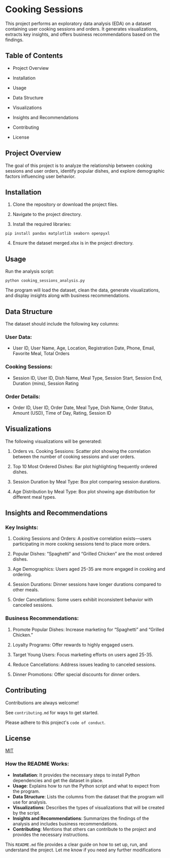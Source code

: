 
# Cooking Sessions

This project performs an exploratory data analysis (EDA) on a dataset containing user cooking sessions and orders. It generates visualizations, extracts key insights, and offers business recommendations based on the findings.



## Table of Contents

- Project Overview

- Installation

- Usage

- Data Structure

- Visualizations

- Insights and Recommendations

- Contributing

- License
## Project Overview

The goal of this project is to analyze the relationship between cooking sessions and user orders, identify popular dishes, and explore demographic factors influencing user behavior.

## Installation

1. Clone the repository or download the project files.

2. Navigate to the project directory.

3. Install the required libraries:

`pip install pandas matplotlib seaborn openpyxl`


4. Ensure the dataset merged.xlsx is in the project directory.



## Usage
Run the analysis script:
 
`python cooking_sessions_analysis.py`

The program will load the dataset, clean the data, generate visualizations, and display insights along with business recommendations.
## Data Structure
The dataset should include the following key columns:

### User Data:

- User ID, User Name, Age, Location, Registration Date, Phone, Email, Favorite Meal, Total Orders

### Cooking Sessions:

- Session ID, User ID, Dish Name, Meal Type, Session Start, Session End, Duration (mins), Session Rating

### Order Details:

- Order ID, User ID, Order Date, Meal Type, Dish Name, Order Status, Amount (USD), Time of Day, Rating, Session ID

## Visualizations

The following visualizations will be generated:

1. Orders vs. Cooking Sessions: Scatter plot showing the correlation between the number of cooking sessions and user orders.

2. Top 10 Most Ordered Dishes: Bar plot highlighting frequently ordered dishes.

3. Session Duration by Meal Type: Box plot comparing session durations.

4. Age Distribution by Meal Type: Box plot showing age distribution for different meal types.

## Insights and Recommendations

### Key Insights:

1. Cooking Sessions and Orders: A positive correlation exists—users participating in more cooking sessions tend to place more orders.

2. Popular Dishes: “Spaghetti” and “Grilled Chicken” are the most ordered dishes.

3. Age Demographics: Users aged 25-35 are more engaged in cooking and ordering.

4. Session Durations: Dinner sessions have longer durations compared to other meals.

5. Order Cancellations: Some users exhibit inconsistent behavior with canceled sessions.

### Business Recommendations:

1. Promote Popular Dishes: Increase marketing for “Spaghetti” and “Grilled Chicken.”

2. Loyalty Programs: Offer rewards to highly engaged users.

3. Target Young Users: Focus marketing efforts on users aged 25-35.

4. Reduce Cancellations: Address issues leading to canceled sessions.

5. Dinner Promotions: Offer special discounts for dinner orders.
## Contributing

Contributions are always welcome!

See `contributing.md` for ways to get started.

Please adhere to this project's `code of conduct`.


## License

[MIT](https://choosealicense.com/licenses/mit/)

### How the README Works:
- **Installation**: It provides the necessary steps to install Python dependencies and get the dataset in place.
- **Usage**: Explains how to run the Python script and what to expect from the program.
- **Data Structure**: Lists the columns from the dataset that the program will use for analysis.
- **Visualizations**: Describes the types of visualizations that will be created by the script.
- **Insights and Recommendations**: Summarizes the findings of the analysis and includes business recommendations.
- **Contributing**: Mentions that others can contribute to the project and provides the necessary instructions.
  
This `README.md` file provides a clear guide on how to set up, run, and understand the project. Let me know if you need any further modifications
